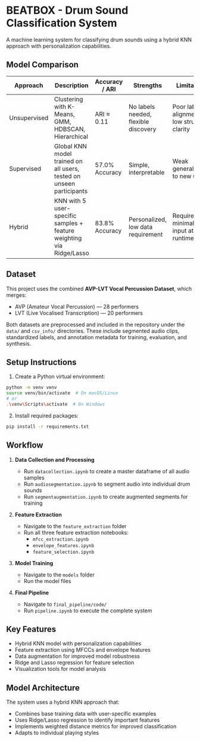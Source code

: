 # BEATBOX - Drum Sound Classification System

A machine learning system for classifying drum sounds using a hybrid KNN approach with personalization capabilities.

## Model Comparison

| Approach      | Description                                                                 | Accuracy / ARI | Strengths                              | Limitations                                   |
|---------------|-----------------------------------------------------------------------------|----------------|----------------------------------------|-----------------------------------------------|
| Unsupervised  | Clustering with K-Means, GMM, HDBSCAN, Hierarchical                         | ARI ≈ 0.11     | No labels needed, flexible discovery   | Poor label alignment, low structure clarity   |
| Supervised    | Global KNN model trained on all users, tested on unseen participants        | 57.0% Accuracy | Simple, interpretable                  | Weak generalization to new users              |
| Hybrid        | KNN with 5 user-specific samples + feature weighting via Ridge/Lasso        | 83.8% Accuracy | Personalized, low data requirement     | Requires minimal user input at runtime        |


## Dataset

This project uses the combined **AVP-LVT Vocal Percussion Dataset**, which merges:
- AVP (Amateur Vocal Percussion) — 28 performers
- LVT (Live Vocalised Transcription) — 20 performers

Both datasets are preprocessed and included in the repository under the `data/` and `csv_info/` directories. These include segmented audio clips, standardized labels, and annotation metadata for training, evaluation, and synthesis.


## Setup Instructions

1. Create a Python virtual environment:
```bash
python -m venv venv
source venv/bin/activate  # On macOS/Linux
# or
.\venv\Scripts\activate  # On Windows
```

2. Install required packages:
```bash
pip install -r requirements.txt
```

## Workflow

1. **Data Collection and Processing**
   - Run `datacollection.ipynb` to create a master dataframe of all audio samples
   - Run `audiosegmentation.ipynb` to segment audio into individual drum sounds
   - Run `segmentaugmentation.ipynb` to create augmented segments for training

2. **Feature Extraction**
   - Navigate to the `feature_extraction` folder
   - Run all three feature extraction notebooks:
     - `mfcc_extraction.ipynb`
     - `envelope_features.ipynb`
     - `feature_selection.ipynb`

3. **Model Training**
   - Navigate to the `models` folder
   - Run the model files

4. **Final Pipeline**
   - Navigate to `final_pipeline/code/`
   - Run `pipeline.ipynb` to execute the complete system

## Key Features

- Hybrid KNN model with personalization capabilities
- Feature extraction using MFCCs and envelope features
- Data augmentation for improved model robustness
- Ridge and Lasso regression for feature selection
- Visualization tools for model analysis

## Model Architecture

The system uses a hybrid KNN approach that:
- Combines base training data with user-specific examples
- Uses Ridge/Lasso regression to identify important features
- Implements weighted distance metrics for improved classification
- Adapts to individual playing styles
